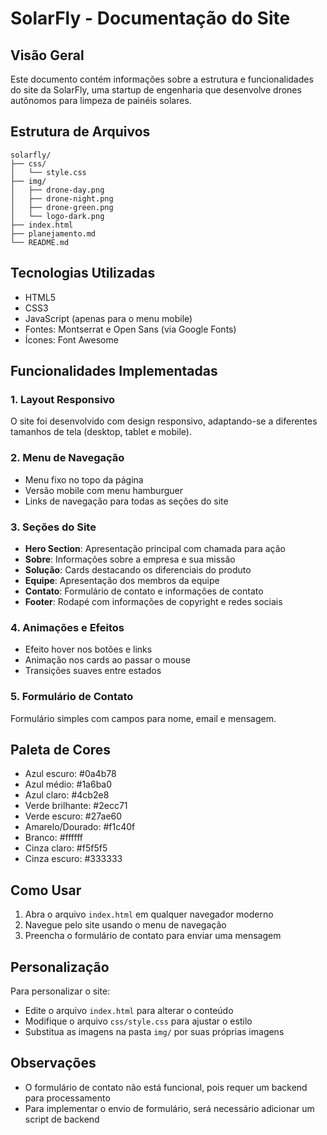 # SolarFly - Documentação do Site

## Visão Geral
Este documento contém informações sobre a estrutura e funcionalidades do site da SolarFly, uma startup de engenharia que desenvolve drones autônomos para limpeza de painéis solares.

## Estrutura de Arquivos
```
solarfly/
├── css/
│   └── style.css
├── img/
│   ├── drone-day.png
│   ├── drone-night.png
│   ├── drone-green.png
│   └── logo-dark.png
├── index.html
├── planejamento.md
└── README.md
```

## Tecnologias Utilizadas
- HTML5
- CSS3
- JavaScript (apenas para o menu mobile)
- Fontes: Montserrat e Open Sans (via Google Fonts)
- Ícones: Font Awesome

## Funcionalidades Implementadas

### 1. Layout Responsivo
O site foi desenvolvido com design responsivo, adaptando-se a diferentes tamanhos de tela (desktop, tablet e mobile).

### 2. Menu de Navegação
- Menu fixo no topo da página
- Versão mobile com menu hamburguer
- Links de navegação para todas as seções do site

### 3. Seções do Site
- **Hero Section**: Apresentação principal com chamada para ação
- **Sobre**: Informações sobre a empresa e sua missão
- **Solução**: Cards destacando os diferenciais do produto
- **Equipe**: Apresentação dos membros da equipe
- **Contato**: Formulário de contato e informações de contato
- **Footer**: Rodapé com informações de copyright e redes sociais

### 4. Animações e Efeitos
- Efeito hover nos botões e links
- Animação nos cards ao passar o mouse
- Transições suaves entre estados

### 5. Formulário de Contato
Formulário simples com campos para nome, email e mensagem.

## Paleta de Cores
- Azul escuro: #0a4b78
- Azul médio: #1a6ba0
- Azul claro: #4cb2e8
- Verde brilhante: #2ecc71
- Verde escuro: #27ae60
- Amarelo/Dourado: #f1c40f
- Branco: #ffffff
- Cinza claro: #f5f5f5
- Cinza escuro: #333333

## Como Usar
1. Abra o arquivo `index.html` em qualquer navegador moderno
2. Navegue pelo site usando o menu de navegação
3. Preencha o formulário de contato para enviar uma mensagem

## Personalização
Para personalizar o site:
- Edite o arquivo `index.html` para alterar o conteúdo
- Modifique o arquivo `css/style.css` para ajustar o estilo
- Substitua as imagens na pasta `img/` por suas próprias imagens

## Observações
- O formulário de contato não está funcional, pois requer um backend para processamento
- Para implementar o envio de formulário, será necessário adicionar um script de backend

